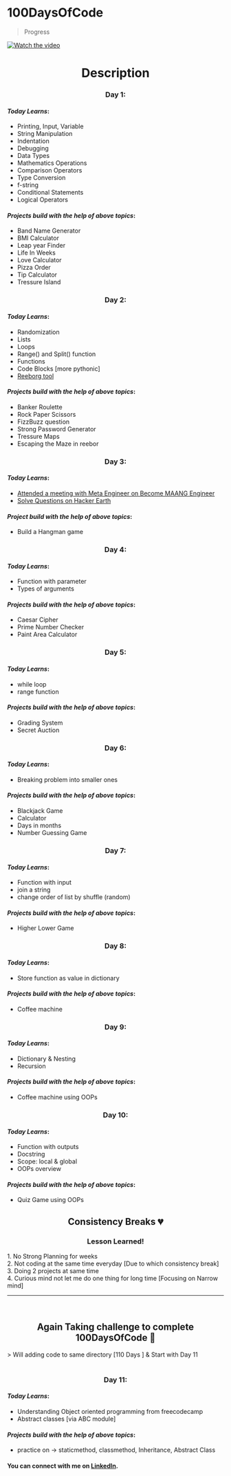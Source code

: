 # 100DaysOfCode
> Progress

[![Watch the video](https://c.tenor.com/bCfpwMjfAi0AAAAC/cat-typing.gif)](https://www.linkedin.com/in/rishabhbaghel)
<h1 align="center"><b>Description</b></h1>

<!-- https://encrypted-tbn0.gstatic.com/images?q=tbn:ANd9GcTVVI9uHla9DIDfQOx5V4cEQy4pla5gd9vkZw&usqp=CAU -->

<h3 align="center"><b>Day 1:</b></h3>

#### <i> **Today Learns**</i>:
- Printing, Input, Variable
- String Manipulation
- Indentation
- Debugging
- Data Types
- Mathematics Operations
- Comparison Operators
- Type Conversion
- f-string
- Conditional Statements
- Logical Operators

#### <i> **Projects build with the help of above topics**</i>:
- Band Name Generator
- BMI Calculator
- Leap year Finder
- Life In Weeks
- Love Calculator
- Pizza Order 
- Tip Calculator
- Tressure Island

<h3 align="center"><b>Day 2:</b></h3>

#### <i> **Today Learns**</i>:
- Randomization 
- Lists
- Loops
- Range() and Split() function
- Functions
- Code Blocks [more pythonic]
- [Reeborg tool](https://reeborg.ca/reeborg.html?lang=en&mode=python)

#### <i> **Projects build with the help of above topics**</i>:
- Banker Roulette
- Rock Paper Scissors
- FizzBuzz question
- Strong Password Generator
- Tressure Maps
- Escaping the Maze in reebor

<h3 align="center"><b>Day 3:</b></h3>

#### <i> **Today Learns**</i>:
- [Attended a meeting with Meta Engineer on Become MAANG Engineer](https://github.com/curiousrishabh/100DaysOfCode/blob/3f546f746d62e99a12026c950e6e498b9b733256/30%20Days%20of%20Python/Day3.md)
- [Solve Questions on Hacker Earth](https://www.hackerrank.com/producer_rb)

#### <i> **Project build with the help of above topics**</i>:
- Build a Hangman game

<h3 align="center"><b>Day 4:</b></h3>

#### <i> **Today Learns**</i>:
- Function with parameter
- Types of arguments

#### <i> **Projects build with the help of above topics**</i>:
- Caesar Cipher
- Prime Number Checker
- Paint Area Calculator

<h3 align="center"><b>Day 5:</b></h3>

#### <i> **Today Learns**</i>:
- while loop
- range function
#### <i> **Projects build with the help of above topics**</i>:
- Grading System
- Secret Auction

<h3 align="center"><b>Day 6:</b></h3>

#### <i> **Today Learns**</i>:
- Breaking problem into smaller ones
#### <i> **Projects build with the help of above topics**</i>:
- Blackjack Game
- Calculator
- Days in months
- Number Guessing Game

<h3 align="center"><b>Day 7:</b></h3>

#### <i> **Today Learns**</i>:
- Function with input
- join a string 
- change order of list by shuffle (random)
#### <i> **Projects build with the help of above topics**</i>:
- Higher Lower Game

<h3 align="center"><b>Day 8:</b></h3>

#### <i> **Today Learns**</i>:
- Store function as value in dictionary
#### <i> **Projects build with the help of above topics**</i>:
- Coffee machine

<h3 align="center"><b>Day 9:</b></h3>

#### <i> **Today Learns**</i>:
- Dictionary & Nesting
- Recursion
#### <i> **Projects build with the help of above topics**</i>:
- Coffee machine using OOPs

<h3 align="center"><b>Day 10:</b></h3>

#### <i> **Today Learns**</i>:
- Function with outputs
- Docstring
- Scope: local & global
- OOPs overview
#### <i> **Projects build with the help of above topics**</i>:
- Quiz Game using OOPs

<h2 align="center"><b>Consistency Breaks 💔</b></h2>
<h3 align="center"><b>Lesson Learned!</b></h3>
1. No Strong Planning for weeks <br>
2. Not coding at the same time everyday [Due to which consistency break] <br>
3. Doing 2 projects at same time <br>
4. Curious mind not let me do one thing for long time [Focusing on Narrow mind]
<hr> <br>

<h2 align="center"><b>Again Taking challenge to complete 100DaysOfCode 💪</b></h2>
> Will adding code to same directory [110 Days ] & Start with Day 11
<br> <br>
<h3 align="center"><b>Day 11:</b></h3>

#### <i> **Today Learns**</i>:
- Understanding Object oriented programming from freecodecamp
- Abstract classes [via ABC module]

#### <i> **Projects build with the help of above topics**</i>:
- practice on -> staticmethod, classmethod, Inheritance, Abstract Class


#### You can connect with me on [LinkedIn](https://www.linkedin.com/in/rishabhbaghel/).